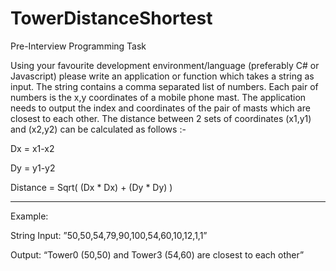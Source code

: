 # TowerDistanceShortest


Pre-Interview Programming Task

Using your favourite development environment/language (preferably C# or Javascript) please write an application or function which takes a string as input.
The string contains a comma separated list of numbers. Each pair of numbers is the x,y coordinates of a mobile phone mast. The application needs to output the index and coordinates of the pair of masts which are closest to each other.
The distance between 2 sets of coordinates (x1,y1) and (x2,y2) can be calculated as follows :-

Dx = x1-x2 

Dy = y1-y2

Distance = Sqrt( (Dx * Dx) + (Dy * Dy) ) 

---


Example:

String Input: ”50,50,54,79,90,100,54,60,10,12,1,1”

Output: “Tower0 (50,50) and Tower3 (54,60) are closest to each other”
